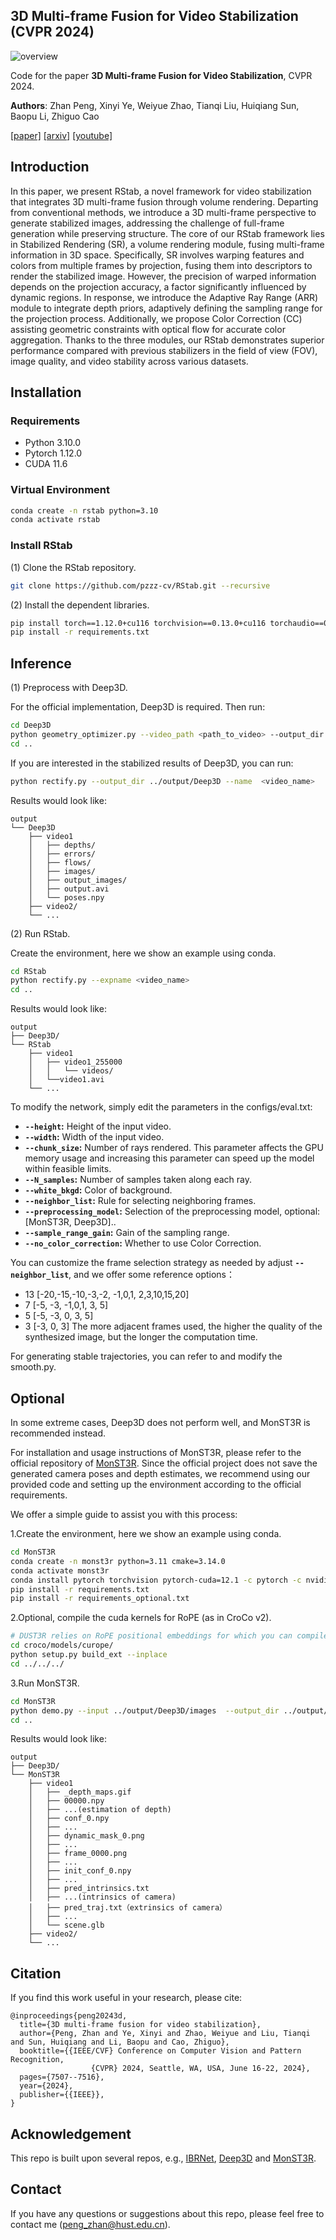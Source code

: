 ## 3D Multi-frame Fusion for Video Stabilization (CVPR 2024)
![overview](fig/overview.png)

Code for the paper **3D Multi-frame Fusion for Video Stabilization**, CVPR 2024.

**Authors**: Zhan Peng, Xinyi Ye, Weiyue Zhao, Tianqi Liu, Huiqiang Sun, Baopu Li, Zhiguo Cao

[[paper]](https://openaccess.thecvf.com/content/CVPR2024/papers/Peng_3D_Multi-frame_Fusion_for_Video_Stabilization_CVPR_2024_paper.pdf) [[arxiv]](https://arxiv.org/abs/2404.12887) [[youtube]](https://www.youtube.com/watch?v=-dpI1CFcM7A)

## Introduction
In this paper, we present RStab, a novel framework for video stabilization that integrates 3D multi-frame fusion through volume rendering. Departing from conventional methods, we introduce a 3D multi-frame perspective to generate stabilized images, addressing the challenge of full-frame generation while preserving structure. The core of our RStab framework lies in Stabilized Rendering (SR), a volume rendering module, fusing multi-frame information in 3D space. Specifically, SR involves warping features and colors from multiple frames by projection, fusing them into descriptors to render the stabilized image. However, the precision of warped information depends on the projection accuracy, a factor significantly influenced by dynamic regions. In response, we introduce the Adaptive Ray Range (ARR) module to integrate depth priors, adaptively defining the sampling range for the projection process. Additionally, we propose Color Correction (CC) assisting geometric constraints with optical flow for accurate color aggregation. Thanks to the three modules, our RStab demonstrates superior performance compared with previous stabilizers in the field of view (FOV), image quality, and video stability across various datasets.
## Installation

### Requirements
* Python 3.10.0
* Pytorch 1.12.0
* CUDA 11.6

### Virtual Environment
```bash
conda create -n rstab python=3.10
conda activate rstab 
```

### Install RStab

(1) Clone the RStab repository.
```bash
git clone https://github.com/pzzz-cv/RStab.git --recursive
```

(2) Install the dependent libraries.
```bash
pip install torch==1.12.0+cu116 torchvision==0.13.0+cu116 torchaudio==0.12.0 --extra-index-url https://download.pytorch.org/whl/cu116
pip install -r requirements.txt
```

## Inference

(1) Preprocess with Deep3D.

For the official implementation, Deep3D is required. Then run:
```bash
cd Deep3D
python geometry_optimizer.py --video_path <path_to_video> --output_dir ../output/Deep3D --name <video_name>
cd ..
```

If you are interested in the stabilized results of Deep3D, you can run: 
```bash
python rectify.py --output_dir ../output/Deep3D --name  <video_name>
```

Results would look like:
```
output
└── Deep3D
    ├── video1
    │   ├── depths/
    │   ├── errors/
    │   ├── flows/
    │   ├── images/
    │   ├── output_images/
    │   ├── output.avi
    │   └── poses.npy
    ├── video2/
    └── ...
```

(2) Run RStab.

Create the environment, here we show an example using conda.
```bash
cd RStab
python rectify.py --expname <video_name>
cd ..
```

Results would look like:
```
output
├── Deep3D/
└── RStab
    ├── video1
    │   ├── video1_255000
    │   │   └── videos/
    │   └──video1.avi
    └── ...
```

To modify the network, simply edit the parameters in the configs/eval.txt:

* **`--height`:** Height of the input video.
* **`--width`:** Width of the input video.
* **`--chunk_size`:** Number of rays rendered. This parameter affects the GPU memory usage and increasing this parameter can speed up the model within feasible limits.
* **`--N_samples`:** Number of samples taken along each ray.
* **`--white_bkgd`:** Color of background.
* **`--neighbor_list`:** Rule for selecting neighboring frames.
* **`--preprocessing_model`:** Selection of the preprocessing model, optional: [MonST3R, Deep3D]..
* **`--sample_range_gain`:** Gain of the sampling range.
* **`--no_color_correction`:** Whether to use Color Correction.
           
You can customize the frame selection strategy as needed by adjust **`--neighbor_list`**, and we offer some reference options：
* 13 [-20,-15,-10,-3,-2, -1,0,1, 2,3,10,15,20]
* 7  [-5, -3, -1,0,1, 3, 5]
* 5  [-5, -3, 0, 3, 5]
* 3  [-3, 0, 3]
The more adjacent frames used, the higher the quality of the synthesized image, but the longer the computation time.

For generating stable trajectories, you can refer to and modify the smooth.py.

## Optional
In some extreme cases, Deep3D does not perform well, and MonST3R is recommended instead.

For installation and usage instructions of MonST3R, please refer to the official repository of [MonST3R](https://github.com/Junyi42/monst3r). Since the official project does not save the generated camera poses and depth estimates, we recommend using our provided code and setting up the environment according to the official requirements. 

We offer a simple guide to assist you with this process:

1.Create the environment, here we show an example using conda.

```bash
cd MonST3R
conda create -n monst3r python=3.11 cmake=3.14.0
conda activate monst3r 
conda install pytorch torchvision pytorch-cuda=12.1 -c pytorch -c nvidia  # use the correct version of cuda for your system
pip install -r requirements.txt
pip install -r requirements_optional.txt
```

2.Optional, compile the cuda kernels for RoPE (as in CroCo v2).

```bash
# DUST3R relies on RoPE positional embeddings for which you can compile some cuda kernels for faster runtime.
cd croco/models/curope/
python setup.py build_ext --inplace
cd ../../../
```

3.Run MonST3R.

```bash
cd MonST3R
python demo.py --input ../output/Deep3D/images  --output_dir ../output/MonST3R/<video_name>  --seq_name output
cd ..
```
Results would look like:
```
output
├── Deep3D/
└── MonST3R
    ├── video1
    │   ├── _depth_maps.gif
    │   ├── 00000.npy
    │   ├── ...(estimation of depth)
    │   ├── conf_0.npy
    │   ├── ...
    │   ├── dynamic_mask_0.png
    │   ├── ...
    │   ├── frame_0000.png
    │   ├── ...
    │   ├── init_conf_0.npy
    │   ├── ...
    │   ├── pred_intrinsics.txt
    │   ├── ...(intrinsics of camera)
    │   ├── pred_traj.txt（extrinsics of camera）
    │   ├── ...
    │   └── scene.glb
    ├── video2/
    └── ...
```


## Citation
If you find this work useful in your research, please cite:
```
@inproceedings{peng20243d,
  title={3D multi-frame fusion for video stabilization},
  author={Peng, Zhan and Ye, Xinyi and Zhao, Weiyue and Liu, Tianqi and Sun, Huiqiang and Li, Baopu and Cao, Zhiguo},
  booktitle={{IEEE/CVF} Conference on Computer Vision and Pattern Recognition,
                  {CVPR} 2024, Seattle, WA, USA, June 16-22, 2024},
  pages={7507--7516},
  year={2024},
  publisher={{IEEE}},
}
```

## Acknowledgement
This repo is built upon several repos, e.g.,  [IBRNet](https://github.com/googleinterns/IBRNet), [Deep3D](https://github.com/yaochih/Deep3D-Stabilizer-release) and [MonST3R](https://github.com/Junyi42/monst3r).

## Contact
If you have any questions or suggestions about this repo, please feel free to contact me (peng_zhan@hust.edu.cn).
